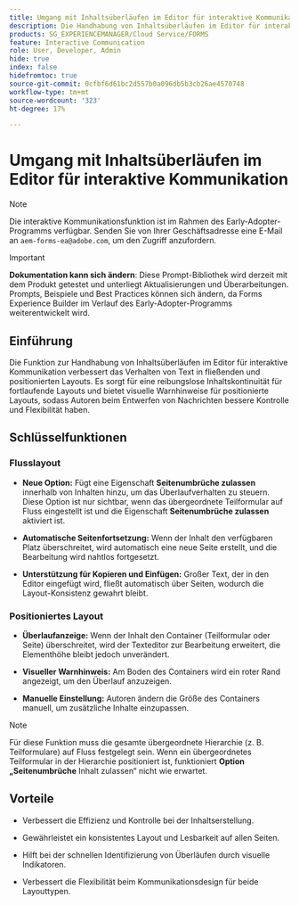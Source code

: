 ```yaml
---
title: Umgang mit Inhaltsüberläufen im Editor für interaktive Kommunikation
description: Die Handhabung von Inhaltsüberläufen im Editor für interaktive Kommunikation verbessert das Verhalten von Text in Layouts mit Flüssen und Positionen.
products: SG_EXPERIENCEMANAGER/Cloud Service/FORMS
feature: Interactive Communication
role: User, Developer, Admin
hide: true
index: false
hidefromtoc: true
source-git-commit: 0cfbf6d61bc2d557b0a096db5b3cb26ae4570748
workflow-type: tm+mt
source-wordcount: '323'
ht-degree: 17%

---
```



# Umgang mit Inhaltsüberläufen im Editor für interaktive Kommunikation

>[!NOTE]
>
> Die interaktive Kommunikationsfunktion ist im Rahmen des Early-Adopter-Programms verfügbar. Senden Sie von Ihrer Geschäftsadresse eine E-Mail an `aem-forms-ea@adobe.com`, um den Zugriff anzufordern.

>[!IMPORTANT]
>
> **Dokumentation kann sich ändern**: Diese Prompt-Bibliothek wird derzeit mit dem Produkt getestet und unterliegt Aktualisierungen und Überarbeitungen. Prompts, Beispiele und Best Practices können sich ändern, da Forms Experience Builder im Verlauf des Early-Adopter-Programms weiterentwickelt wird.

## Einführung

Die Funktion zur Handhabung von Inhaltsüberläufen im Editor für interaktive Kommunikation verbessert das Verhalten von Text in fließenden und positionierten Layouts.
Es sorgt für eine reibungslose Inhaltskontinuität für fortlaufende Layouts und bietet visuelle Warnhinweise für positionierte Layouts, sodass Autoren beim Entwerfen von Nachrichten bessere Kontrolle und Flexibilität haben.

## Schlüsselfunktionen

### Flusslayout

- **Neue Option:**
Fügt eine Eigenschaft **Seitenumbrüche zulassen** innerhalb von Inhalten hinzu, um das Überlaufverhalten zu steuern. Diese Option ist nur sichtbar, wenn das übergeordnete Teilformular auf Fluss eingestellt ist und die Eigenschaft **Seitenumbrüche zulassen** aktiviert ist.

- **Automatische Seitenfortsetzung:**
Wenn der Inhalt den verfügbaren Platz überschreitet, wird automatisch eine neue Seite erstellt, und die Bearbeitung wird nahtlos fortgesetzt.

- **Unterstützung für Kopieren und Einfügen:**
Großer Text, der in den Editor eingefügt wird, fließt automatisch über Seiten, wodurch die Layout-Konsistenz gewahrt bleibt.

### Positioniertes Layout

- **Überlaufanzeige:**
Wenn der Inhalt den Container (Teilformular oder Seite) überschreitet, wird der Texteditor zur Bearbeitung erweitert, die Elementhöhe bleibt jedoch unverändert.

- **Visueller Warnhinweis:**
Am Boden des Containers wird ein roter Rand angezeigt, um den Überlauf anzuzeigen.

- **Manuelle Einstellung:**
Autoren ändern die Größe des Containers manuell, um zusätzliche Inhalte einzupassen.

>[!NOTE]
>
> Für diese Funktion muss die gesamte übergeordnete Hierarchie (z. B. Teilformulare) auf Fluss festgelegt sein. Wenn ein übergeordnetes Teilformular in der Hierarchie positioniert ist, funktioniert **Option „Seitenumbrüche** Inhalt zulassen“ nicht wie erwartet.

## Vorteile

- Verbessert die Effizienz und Kontrolle bei der Inhaltserstellung.

- Gewährleistet ein konsistentes Layout und Lesbarkeit auf allen Seiten.

- Hilft bei der schnellen Identifizierung von Überläufen durch visuelle Indikatoren.

- Verbessert die Flexibilität beim Kommunikationsdesign für beide Layouttypen.
